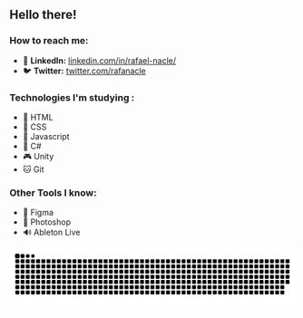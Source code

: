 <h2>Hello there!</h2>

<h3>How to reach me:</h3>
<ul>
  <li>🛅 <b>LinkedIn:</b> <a href="https://www.linkedin.com/in/rafael-nacle/" target="_blank">linkedin.com/in/rafael-nacle/</a></li>
  <li>🐦 <b>Twitter:</b> <a href="https://twitter.com/rafanacle" target="_blank">twitter.com/rafanacle</a></li>
</ul>

<h3>Technologies I'm studying :</h3>
<ul>
  <li> 🦴 HTML</li>
  <li> 🦋 CSS</li>
  <li> 🧠 Javascript</li>
  <li> 🐲 C# </li>
  <li> 🎮 Unity </li>
  <li> 🐱 Git</li>
</ul>

<h3>Other Tools I know:</h3>
<ul>
  <li>🧪 Figma</li>
  <li>📸 Photoshop</li>
  <li>🔊 Ableton Live</li>
</ul>

![snake gif](https://github.com/rafaelnacle/rafaelnacle/blob/output/github-contribution-grid-snake.svg)

